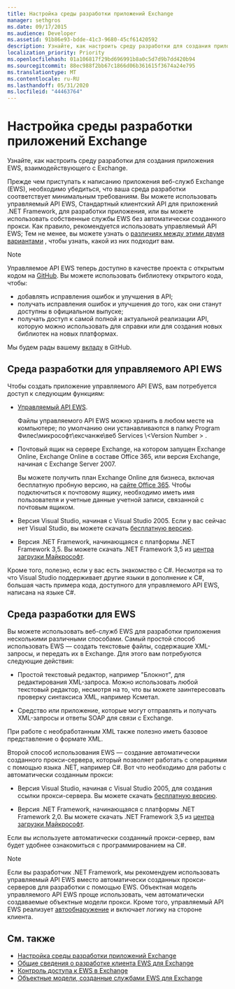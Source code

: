 ```yaml
---
title: Настройка среды разработки приложений Exchange
manager: sethgros
ms.date: 09/17/2015
ms.audience: Developer
ms.assetid: 91b86e93-bdde-41c3-9680-45cf61420592
description: Узнайте, как настроить среду разработки для создания приложения EWS, взаимодействующего с Exchange.
localization_priority: Priority
ms.openlocfilehash: 01a106817f29bd696991b8a0c5d7d9b7dd420b94
ms.sourcegitcommit: 88ec988f2bb67c1866d06b361615f3674a24e795
ms.translationtype: MT
ms.contentlocale: ru-RU
ms.lasthandoff: 05/31/2020
ms.locfileid: "44463764"
---
```

# <a name="setting-up-your-exchange-application-development-environment"></a>Настройка среды разработки приложений Exchange

Узнайте, как настроить среду разработки для создания приложения EWS, взаимодействующего с Exchange.
  
Прежде чем приступать к написанию приложения веб-служб Exchange (EWS), необходимо убедиться, что ваша среда разработки соответствует минимальным требованиям. Вы можете использовать управляемый API EWS, Стандартный клиентский API для приложений .NET Framework, для разработки приложения, или вы можете использовать собственные службы EWS без автоматически созданного прокси. Как правило, рекомендуется использовать управляемый API EWS; Тем не менее, вы можете узнать о [различиях между этими двумя вариантами](ews-client-design-overview-for-exchange.md) , чтобы узнать, какой из них подходит вам. 
  
> [!NOTE]
> Управляемое API EWS теперь доступно в качестве проекта с открытым кодом на [GitHub](https://github.com/officedev/ews-managed-api). Вы можете использовать библиотеку открытого кода, чтобы: 
> - добавлять исправления ошибок и улучшения в API; 
> - получать исправления ошибок и улучшения до того, как они станут доступны в официальном выпуске; 
> - получать доступ к самой полной и актуальной реализации API, которую можно использовать для справки или для создания новых библиотек на новых платформах.
> 
>  Мы будем рады вашему [вкладу](https://github.com/OfficeDev/ews-managed-api/blob/master/CONTRIBUTING.md) в GitHub. 
  
## <a name="development-environment-for-the-ews-managed-api"></a>Среда разработки для управляемого API EWS
<a name="bk_EWSMA"> </a>

Чтобы создать приложение управляемого API EWS, вам потребуется доступ к следующим функциям:
  
- [Управляемый API EWS](https://aka.ms/ews-managed-api-readme). 
    
    Файлы управляемого API EWS можно хранить в любом месте на компьютере; по умолчанию они устанавливаются в папку Program Филес\микрософт\ексчанже\веб Services \\<Version Number \> .
    
- Почтовый ящик на сервере Exchange, на котором запущен Exchange Online, Exchange Online в составе Office 365, или версия Exchange, начиная с Exchange Server 2007. 
    
    Вы можете получить план Exchange Online для бизнеса, включая бесплатную пробную версию, на [сайте Office 365](https://office.microsoft.com/business/compare-office-365-for-business-plans-FX102918419.aspx#fbid=1tsGNIE7e3a). Чтобы подключиться к почтовому ящику, необходимо иметь имя пользователя и учетные данные учетной записи, связанной с почтовым ящиком.

    
- Версия Visual Studio, начиная с Visual Studio 2005. Если у вас сейчас нет Visual Studio, вы можете скачать [бесплатную версию](https://visualstudio.microsoft.com/).
    
- Версия .NET Framework, начинающаяся с платформы .NET Framework 3,5. Вы можете скачать .NET Framework 3,5 из [центра загрузки Майкрософт](https://go.microsoft.com/fwlink/?LinkId=191777).
    
Кроме того, полезно, если у вас есть знакомство с C#. Несмотря на то что Visual Studio поддерживает другие языки в дополнение к C#, большая часть примера кода, доступного для управляемого API EWS, написана на языке C#.
  
## <a name="development-environment-for-ews"></a>Среда разработки для EWS
<a name="bk_EWS"> </a>

Вы можете использовать веб-служб EWS для разработки приложения несколькими различными способами. Самый простой способ использовать EWS — создать текстовые файлы, содержащие XML-запросы, и передать их в Exchange. Для этого вам потребуются следующие действия: 
  
- Простой текстовый редактор, например "Блокнот", для редактирования XML-запроса. Можно использовать любой текстовый редактор, несмотря на то, что вы можете заинтересовать проверку синтаксиса XML, например Ксметал.
    
- Средство или приложение, которые могут отправлять и получать XML-запросы и ответы SOAP для связи с Exchange.
    
При работе с необработанным XML также полезно иметь базовое представление о формате XML.
  
Второй способ использования EWS — создание автоматически созданного прокси-сервера, который позволяет работать с операциями с помощью языка .NET, например C#. Вот что необходимо для работы с автоматически созданным прокси:
  
- Версия Visual Studio, начиная с Visual Studio 2005, для создания ссылки прокси-сервера. Вы можете скачать [бесплатную версию](https://visualstudio.microsoft.com/).
    
- Версия .NET Framework, начинающаяся с платформы .NET Framework 2,0. Вы можете скачать .NET Framework 3,5 из [центра загрузки Майкрософт](https://go.microsoft.com/fwlink/?LinkId=191777).
    
Если вы используете автоматически созданный прокси-сервер, вам будет удобнее ознакомиться с программированием на C#.
  
> [!NOTE]
> Если вы разработчик .NET Framework, мы рекомендуем использовать управляемый API EWS вместо автоматически созданных прокси-серверов для разработки с помощью EWS. Объектная модель управляемого API EWS проще использовать, чем автоматически создаваемые объектные модели прокси. Кроме того, управляемый API EWS реализует [автообнаружение](autodiscover-for-exchange.md) и включает логику на стороне клиента. 
  
## <a name="see-also"></a>См. также

- [Настройка среды разработки приложений Exchange](setting-up-your-exchange-application-development-environment.md)   
- [Общие сведения о разработке клиента EWS для Exchange](ews-client-design-overview-for-exchange.md)  
- [Контроль доступа к EWS в Exchange](how-to-control-access-to-ews-in-exchange.md)  
- [Объектные модели, созданные службами EWS для Exchange](https://msdn.microsoft.com/library/jj190899)
    